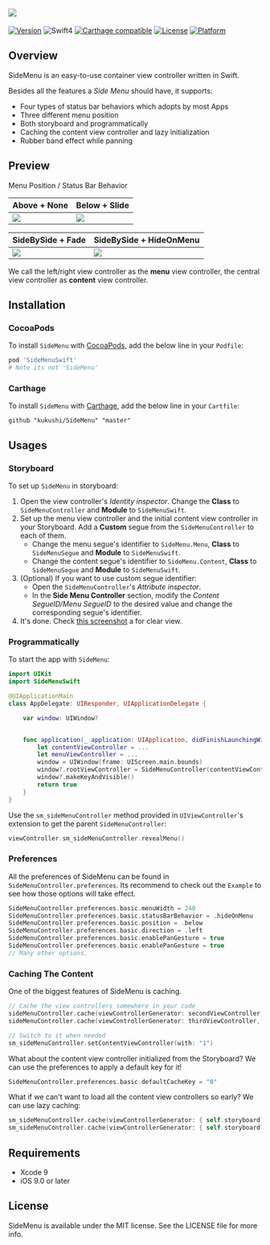 # ![](https://github.com/kukushi/SideMenu/blob/develop/Images/Logo.png?raw=true)

[![Version](https://img.shields.io/cocoapods/v/SideMenuSwift.svg?style=flat-square)](http://cocoapods.org/pods/SideMenuSwift)
![Swift4](https://img.shields.io/badge/Swift-4.0-orange.svg?style=flat")
[![Carthage compatible](https://img.shields.io/badge/Carthage-compatible-4BC51D.svg?style=flat-square)](https://github.com/Carthage/Carthage)
[![License](https://img.shields.io/cocoapods/l/SideMenuSwift.svg?style=flat-square)](http://cocoapods.org/pods/SideMenuSwift)
[![Platform](https://img.shields.io/cocoapods/p/SideMenuSwift.svg?style=flat-square)](http://cocoapods.org/pods/SideMenuSwift)

## Overview

SideMenu is an easy-to-use container view controller written in Swift.

Besides all the features a *Side Menu* should have, it supports:

- Four types of status bar behaviors which adopts by most Apps
- Three different menu position
- Both storyboard and programmatically
- Caching the content view controller and lazy initialization
- Rubber band effect while panning

## Preview

Menu Position / Status Bar Behavior

| Above + None | Below + Slide |
| --- | --- |
| ![](https://raw.githubusercontent.com/kukushi/SideMenu/master/Images/Above%2BNone.gif) | ![](https://raw.githubusercontent.com/kukushi/SideMenu/master/Images/Below%2BSlide.gif) |

| SideBySide + Fade | SideBySide + HideOnMenu |
| --- | --- |
| ![](https://raw.githubusercontent.com/kukushi/SideMenu/master/Images/SideBySide%2BFade.gif) | ![](https://raw.githubusercontent.com/kukushi/SideMenu/master/Images/SideBySide%2BHideOnMenu.gif) |

We call the left/right view controller as the **menu** view controller, the central view controller as **content** view controller.

## Installation

### CocoaPods

To install `SideMenu` with [CocoaPods](http://cocoapods.org/), add the below line in your `Podfile`:

```ruby
pod 'SideMenuSwift'
# Note its not 'SideMenu'
```
### Carthage

To install `SideMenu` with [Carthage](https://github.com/Carthage/Carthage), add the below line in your `Cartfile`:

```
github "kukushi/SideMenu" "master"
```

## Usages

### Storyboard

To set up `SideMenu` in storyboard:

1. Open the view controller's *Identity inspector*. Change the **Class** to `SideMenuController` and **Module** to `SideMenuSwift`.
2. Set up the menu view controller and the initial content view controller in your Storyboard. Add a **Custom** segue from the `SideMenuController` to each of them.
    - Change the menu segue's identifier to `SideMenu.Menu`, **Class** to `SideMenuSegue` and **Module** to `SideMenuSwift`.
    - Change the content segue's identifier to `SideMenu.Content`, **Class** to `SideMenuSegue` and **Module** to `SideMenuSwift`.
4. (Optional) If you want to use custom segue identifier:
   - Open the `SideMenuController`'s *Attribute inspector*.
   - In the **Side Menu Controller** section, modify the *Content SegueID/Menu SegueID* to the desired value and change the corresponding segue's identifier.
5. It's done. Check [this screenshot](https://github.com/kukushi/SideMenu/blob/develop/Images/StoryboardSample.png?raw=true) a for clear view.

### Programmatically

To start the app with `SideMenu`:

```swift
import UIKit
import SideMenuSwift

@UIApplicationMain
class AppDelegate: UIResponder, UIApplicationDelegate {

    var window: UIWindow?


    func application(_ application: UIApplication, didFinishLaunchingWithOptions launchOptions: [UIApplicationLaunchOptionsKey: Any]?) -> Bool {
        let contentViewController = ...
        let menuViewController = ...
        window = UIWindow(frame: UIScreen.main.bounds)
        window?.rootViewController = SideMenuController(contentViewController: contentViewController, menuViewController: menuViewController)
        window?.makeKeyAndVisible()
        return true
    }
}
```

Use the `sm_sideMenuController` method provided in `UIViewController`'s extension to get the parent `SideMenuController`:

```swift
viewController.sm_sideMenuController.revealMenu()
```

### Preferences

All the preferences of SideMenu can be found in `SideMenuController.preferences`. Its recommend to check out the `Example` to see how those options will take effect.

```swift
SideMenuController.preferences.basic.menuWidth = 240
SideMenuController.preferences.basic.statusBarBehavior = .hideOnMenu
SideMenuController.preferences.basic.position = .below
SideMenuController.preferences.basic.direction = .left
SideMenuController.preferences.basic.enablePanGesture = true
SideMenuController.preferences.basic.enablePanGesture = true
// Many other options.
```

### Caching The Content

One of the biggest features of SideMenu is caching. 

```swift
// Cache the view controllers somewhere in your code
sideMenuController.cache(viewControllerGenerator: secondViewController, with: "1")
sideMenuController.cache(viewControllerGenerator: thirdViewController, with: "2")

// Switch to it when needed
sm_sideMenuController.setContentViewController(with: "1")
```

What about the content view controller initialized from the Storyboard? We can use the preferences to apply a default key for it!

```swift
SideMenuController.preferences.basic.defaultCacheKey = "0"
```

What if we can't want to load all the content view controllers so early? We can use lazy caching:

```Swift
sm_sideMenuController.cache(viewControllerGenerator: { self.storyboard?.instantiateViewController(withIdentifier: "SecondViewController") }, with: "1")
sm_sideMenuController.cache(viewControllerGenerator: { self.storyboard?.instantiateViewController(withIdentifier: "ThirdViewController") }, with: "2")
```

## Requirements

- Xcode 9
- iOS 9.0 or later

## License

SideMenu is available under the MIT license. See the LICENSE file for more info.
